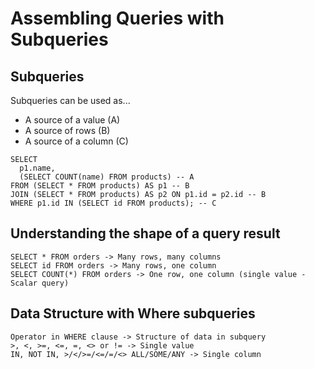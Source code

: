 # Assembling Queries with Subqueries

## Subqueries

Subqueries can be used as...  
* A source of a value (A)
* A source of rows (B)
* A source of a column (C)

```postgresql
SELECT 
  p1.name,
  (SELECT COUNT(name) FROM products) -- A
FROM (SELECT * FROM products) AS p1 -- B
JOIN (SELECT * FROM products) AS p2 ON p1.id = p2.id -- B
WHERE p1.id IN (SELECT id FROM products); -- C
```

## Understanding the shape of a query result

```
SELECT * FROM orders -> Many rows, many columns
SELECT id FROM orders -> Many rows, one column
SELECT COUNT(*) FROM orders -> One row, one column (single value - Scalar query)
```

## Data Structure with Where subqueries

```
Operator in WHERE clause -> Structure of data in subquery
>, <, >=, <=, =, <> or != -> Single value
IN, NOT IN, >/</>=/<=/=/<> ALL/SOME/ANY -> Single column
```
